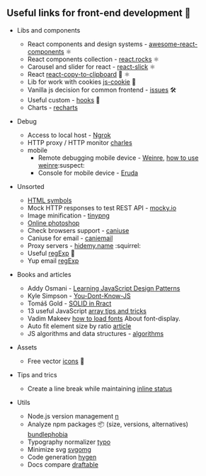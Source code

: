 ## Useful links for front-end development :rocket:

* Libs and components
  * React components and design systems - [awesome-react-components](https://github.com/brillout/awesome-react-components) ⚛️
  * React components collection - [react.rocks](https://react.rocks/) ⚛️
  * Сarousel and slider for react - [react-slick](https://react-slick.neostack.com/) ⚛️
  * React [react-copy-to-clipboard](https://github.com/nkbt/react-copy-to-clipboard) :dancers: ⚛️
  * Lib for work with cookies [js-cookie](https://github.com/js-cookie/js-cookie) :cookie:
  * Vanilla js decision for common frontend - [issues](https://github.com/phuoc-ng/html-dom) 🛠
  * Useful custom - [hooks](https://github.com/craig1123/react-recipes) 🥘
  * Сharts - [recharts](https://recharts.org/en-US/)
* Debug
  * Access to local host - [Ngrok](https://ngrok.com/)
  * HTTP proxy / HTTP monitor [charles](https://www.charlesproxy.com/)
  * mobile
    * Remote debugging mobile device - [Weinre](http://people.apache.org/~pmuellr/weinre/docs/latest/Running.html), 
      [how to use weinre](http://www.codeblocq.com/2016/03/Remote-Web-Debugging-with-weinre/):suspect:
    * Console for mobile device - [Eruda](https://github.com/liriliri/eruda)
* Unsorted
  * [HTML symbols](https://www.htmlsymbols.xyz/unicode/U+1F9E1)
  * Mock HTTP responses to test REST API - [mocky.io](https://www.mocky.io/)
  * Image minification - [tinypng](https://tinypng.com/)
  * [Online photoshop](https://photoshop-online.biz/edit_photo/)
  * Check browsers support - [caniuse](https://caniuse.com/)
  * Caniuse for email - [caniemail](https://www.caniemail.com/)
  * Proxy servers - [hidemy.name](https://hidemy.name/ru/proxy-list/) :squirrel:
  * Useful [regExp](https://proglib.io/p/33-regexp) :hammer:
  * Yup email [regExp](https://gist.github.com/akashuba/8ff63ead726a306650f66659fca4f46b)
* Books and articles
  * Addy Osmani - [Learning JavaScript Design Patterns](https://addyosmani.com/resources/essentialjsdesignpatterns/book/)
  * Kyle Simpson - [You-Dont-Know-JS](https://github.com/getify/You-Dont-Know-JS)
  * Tomáš Gold -
 [SOLID in Rract](https://blog.usejournal.com/how-to-apply-solid-principles-in-react-applications-6c964091a982)
  * 13 useful JavaScript [array tips and tricks](https://dev.to/duomly/13-useful-javascript-array-tips-and-tricks-you-should-know-2jfo)
  * Vadim Makeev [how to load fonts](https://htmlacademy.ru/blog/useful/css/short-14) About font-display.
  * Auto fit element size by ratio [article](https://stackoverflow.com/questions/1495407/maintain-the-aspect-ratio-of-a-div-with-css)
  * JS algorithms and data structures - [algorithms](https://github.com/trekhleb/javascript-algorithms)
  
* Assets
  * Free vector [icons](https://www.flaticon.com/) 💅
  
* Tips and trics
  * Create a line break while maintaining [inline status](https://piccalil.li/quick-tip/create-a-line-break-while-maintaining-inline-status/)
  
* Utils
  * Node.js version management [n](https://www.npmjs.com/package/n)
  * Analyze npm packages 📦 (size, versions, alternatives) [bundlephobia](https://bundlephobia.com/)
  * Typography normalizer [typo](https://www.artlebedev.ru/typograf/)
  * Minimize svg [svgomg](https://jakearchibald.github.io/svgomg/)
  * Code generation [hygen](https://www.hygen.io/)
  * Docs compare [draftable](https://draftable.com/compare)
